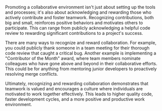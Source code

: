 Promoting a collaborative environment isn't just about setting up the tools and processes; it's also about acknowledging and rewarding those who actively contribute and foster teamwork. Recognizing contributions, both big and small, reinforces positive behaviors and motivates others to participate. This can range from publicly acknowledging a helpful code review to rewarding significant contributions to a project's success.

There are many ways to recognize and reward collaboration. For example, you could publicly thank someone in a team meeting for their thorough code review that caught a critical bug. Another example is implementing a "Contributor of the Month" award, where team members nominate colleagues who have gone above and beyond in their collaborative efforts. This could be for anything from mentoring junior developers to proactively resolving merge conflicts.

Ultimately, recognizing and rewarding collaboration demonstrates that teamwork is valued and encourages a culture where individuals are motivated to work together effectively. This leads to higher quality code, faster development cycles, and a more positive and productive work environment.